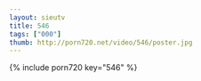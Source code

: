 ```yaml
--- 
layout: sieutv
title: 546
tags: ["000"]
thumb: http://porn720.net/video/546/poster.jpg
---
```

{% include porn720 key="546" %} 
